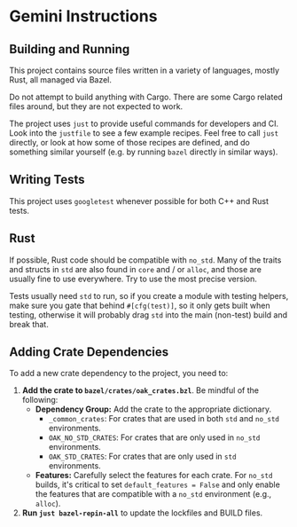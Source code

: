 # Gemini Instructions

## Building and Running

This project contains source files written in a variety of languages, mostly
Rust, all managed via Bazel.

Do not attempt to build anything with Cargo. There are some Cargo related files
around, but they are not expected to work.

The project uses `just` to provide useful commands for developers and CI. Look
into the `justfile` to see a few example recipes. Feel free to call `just`
directly, or look at how some of those recipes are defined, and do something
similar yourself (e.g. by running `bazel` directly in similar ways).

## Writing Tests

This project uses `googletest` whenever possible for both C++ and Rust tests.

## Rust

If possible, Rust code should be compatible with `no_std`. Many of the traits
and structs in `std` are also found in `core` and / or `alloc`, and those are
usually fine to use everywhere. Try to use the most precise version.

Tests usually need `std` to run, so if you create a module with testing helpers,
make sure you gate that behind `#[cfg(test)]`, so it only gets built when
testing, otherwise it will probably drag `std` into the main (non-test) build
and break that.

## Adding Crate Dependencies

To add a new crate dependency to the project, you need to:

1. **Add the crate to `bazel/crates/oak_crates.bzl`**. Be mindful of the
    following:
    * **Dependency Group:** Add the crate to the appropriate dictionary.
      * `_common_crates`: For crates that are used in both `std` and `no_std`
        environments.
      * `OAK_NO_STD_CRATES`: For crates that are only used in `no_std`
        environments.
      * `OAK_STD_CRATES`: For crates that are only used in `std` environments.
    * **Features:** Carefully select the features for each crate. For `no_std`
      builds, it's critical to set `default_features = False` and only enable
      the features that are compatible with a `no_std` environment (e.g.,
      `alloc`).
2. **Run `just bazel-repin-all`** to update the lockfiles and BUILD files.
